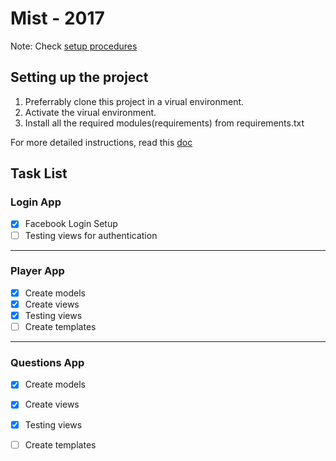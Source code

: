 # Mist - 2017

Note: Check [setup procedures](#setting-up-the-project)

## Setting up the project
1. Preferrably clone this project in a virual environment.
2. Activate the virual environment.
3. Install all the required modules(requirements) from requirements.txt

For more detailed instructions, read this [doc](https://drive.google.com/open?id=1hkTklOuEZ0sIAK7QNysQqenlAGhwVhYcbMsBrCriB0A)

## Task List

### Login App
- [x] Facebook Login Setup
- [ ] Testing views for authentication

---

### Player App
- [x] Create models
- [x] Create views
- [x] Testing views
- [ ] Create templates

---

### Questions App
- [x] Create models
- [x] Create views
- [x] Testing views
- [ ] Create templates

